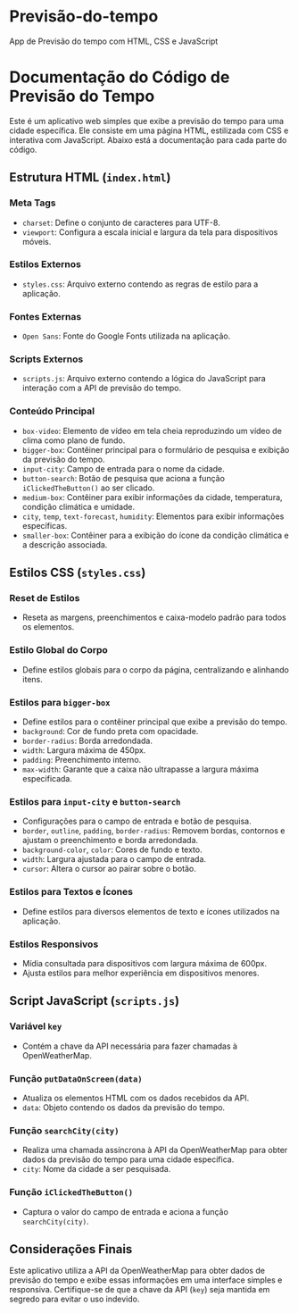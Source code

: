 # Previsão-do-tempo 
 App de Previsão do tempo com HTML, CSS e JavaScript
# Documentação do Código de Previsão do Tempo

Este é um aplicativo web simples que exibe a previsão do tempo para uma cidade específica. Ele consiste em uma página HTML, estilizada com CSS e interativa com JavaScript. Abaixo está a documentação para cada parte do código.

## Estrutura HTML (`index.html`)

### Meta Tags
- `charset`: Define o conjunto de caracteres para UTF-8.
- `viewport`: Configura a escala inicial e largura da tela para dispositivos móveis.

### Estilos Externos
- `styles.css`: Arquivo externo contendo as regras de estilo para a aplicação.

### Fontes Externas
- `Open Sans`: Fonte do Google Fonts utilizada na aplicação.

### Scripts Externos
- `scripts.js`: Arquivo externo contendo a lógica do JavaScript para interação com a API de previsão do tempo.

### Conteúdo Principal
- `box-video`: Elemento de vídeo em tela cheia reproduzindo um vídeo de clima como plano de fundo.
- `bigger-box`: Contêiner principal para o formulário de pesquisa e exibição da previsão do tempo.
- `input-city`: Campo de entrada para o nome da cidade.
- `button-search`: Botão de pesquisa que aciona a função `iClickedTheButton()` ao ser clicado.
- `medium-box`: Contêiner para exibir informações da cidade, temperatura, condição climática e umidade.
- `city`, `temp`, `text-forecast`, `humidity`: Elementos para exibir informações específicas.
- `smaller-box`: Contêiner para a exibição do ícone da condição climática e a descrição associada.

## Estilos CSS (`styles.css`)

### Reset de Estilos
- Reseta as margens, preenchimentos e caixa-modelo padrão para todos os elementos.

### Estilo Global do Corpo
- Define estilos globais para o corpo da página, centralizando e alinhando itens.

### Estilos para `bigger-box`
- Define estilos para o contêiner principal que exibe a previsão do tempo.
- `background`: Cor de fundo preta com opacidade.
- `border-radius`: Borda arredondada.
- `width`: Largura máxima de 450px.
- `padding`: Preenchimento interno.
- `max-width`: Garante que a caixa não ultrapasse a largura máxima especificada.

### Estilos para `input-city` e `button-search`
- Configurações para o campo de entrada e botão de pesquisa.
- `border`, `outline`, `padding`, `border-radius`: Removem bordas, contornos e ajustam o preenchimento e borda arredondada.
- `background-color`, `color`: Cores de fundo e texto.
- `width`: Largura ajustada para o campo de entrada.
- `cursor`: Altera o cursor ao pairar sobre o botão.

### Estilos para Textos e Ícones
- Define estilos para diversos elementos de texto e ícones utilizados na aplicação.

### Estilos Responsivos
- Mídia consultada para dispositivos com largura máxima de 600px.
- Ajusta estilos para melhor experiência em dispositivos menores.

## Script JavaScript (`scripts.js`)

### Variável `key`
- Contém a chave da API necessária para fazer chamadas à OpenWeatherMap.

### Função `putDataOnScreen(data)`
- Atualiza os elementos HTML com os dados recebidos da API.
- `data`: Objeto contendo os dados da previsão do tempo.

### Função `searchCity(city)`
- Realiza uma chamada assíncrona à API da OpenWeatherMap para obter dados da previsão do tempo para uma cidade específica.
- `city`: Nome da cidade a ser pesquisada.

### Função `iClickedTheButton()`
- Captura o valor do campo de entrada e aciona a função `searchCity(city)`.

## Considerações Finais
Este aplicativo utiliza a API da OpenWeatherMap para obter dados de previsão do tempo e exibe essas informações em uma interface simples e responsiva. Certifique-se de que a chave da API (`key`) seja mantida em segredo para evitar o uso indevido.
